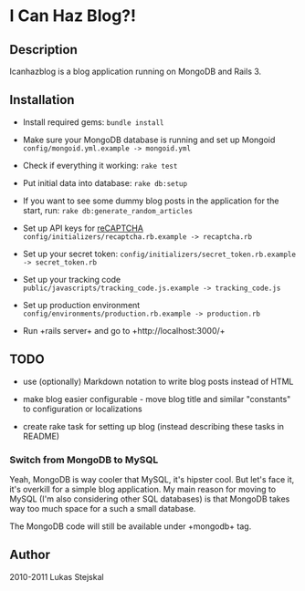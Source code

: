# I Can Haz Blog?! #

## Description ##

Icanhazblog is a blog application running on MongoDB and Rails 3.

## Installation ##

* Install required gems:
`bundle install`

* Make sure your MongoDB database is running and set up Mongoid
`config/mongoid.yml.example -> mongoid.yml`

* Check if everything it working:
`rake test`

* Put initial data into database:
`rake db:setup`

* If you want to see some dummy blog posts in the application for the start, run:
`rake db:generate_random_articles`

* Set up API keys for [reCAPTCHA](https://github.com/ambethia/recaptcha)
`config/initializers/recaptcha.rb.example -> recaptcha.rb`

* Set up your secret token:
`config/initializers/secret_token.rb.example -> secret_token.rb`

* Set up your tracking code
`public/javascripts/tracking_code.js.example -> tracking_code.js`

* Set up production environment
`config/environments/production.rb.example -> production.rb`

* Run +rails server+ and go to +http://localhost:3000/+

## TODO ##

* use (optionally) Markdown notation to write blog posts instead of HTML

* make blog easier configurable - move blog title and similar "constants" to
  configuration or localizations

* create rake task for setting up blog (instead describing these tasks in README)

### Switch from MongoDB to MySQL ###

Yeah, MongoDB is way cooler that MySQL, it's hipster cool. But let's face it,
it's overkill for a simple blog application. My main reason for moving to MySQL
(I'm also considering other SQL databases) is that MongoDB takes way too much
space for a such a small database.

The MongoDB code will still be available under +mongodb+ tag.

## Author ##

2010-2011 Lukas Stejskal
